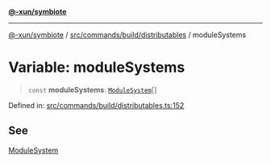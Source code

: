 [**@-xun/symbiote**](../../../../../README.md)

***

[@-xun/symbiote](../../../../../README.md) / [src/commands/build/distributables](../README.md) / moduleSystems

# Variable: moduleSystems

> `const` **moduleSystems**: [`ModuleSystem`](../enumerations/ModuleSystem.md)[]

Defined in: [src/commands/build/distributables.ts:152](https://github.com/Xunnamius/symbiote/blob/03d0f5ec06412a1a9df5554ab91ab42206eb76e6/src/commands/build/distributables.ts#L152)

## See

[ModuleSystem](../enumerations/ModuleSystem.md)
